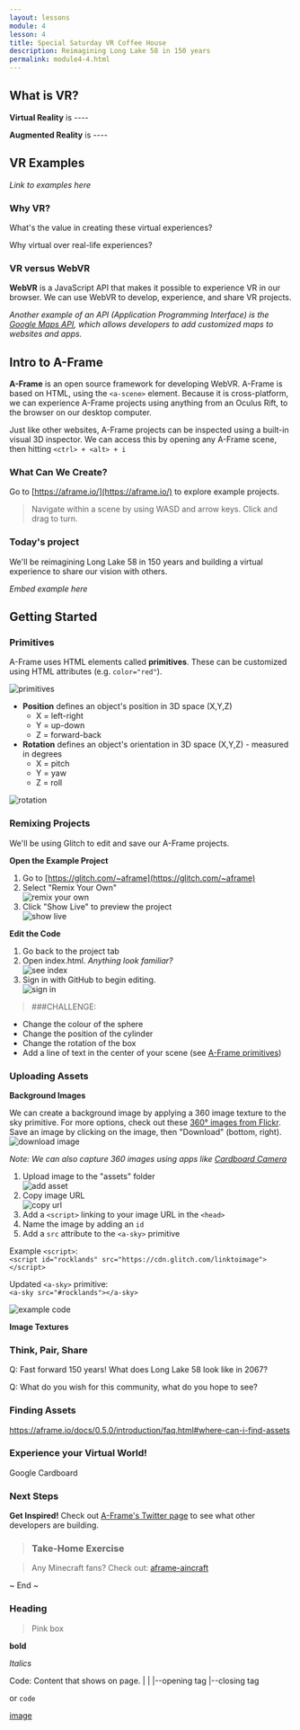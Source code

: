 ```yaml
---
layout: lessons
module: 4
lesson: 4
title: Special Saturday VR Coffee House
description: Reimagining Long Lake 58 in 150 years
permalink: module4-4.html
---
```


## What is VR?

**Virtual Reality** is ----

**Augmented Reality** is ----


## VR Examples

*Link to examples here*


### Why VR?

What's the value in creating these virtual experiences?

Why virtual over real-life experiences?


### VR versus WebVR

**WebVR** is a JavaScript API that makes it possible to experience VR in our browser. We can use WebVR to develop, experience, and share VR projects.

*Another example of an API (Application Programming Interface) is the <a href="https://developers.google.com/maps/">Google Maps API</a>, which allows developers to add customized maps to websites and apps.*


## Intro to A-Frame

**A-Frame** is an open source framework for developing WebVR. A-Frame is based on HTML, using the `<a-scene>` element. Because it is cross-platform, we can experience A-Frame projects using anything from an Oculus Rift, to the browser on our desktop computer.

Just like other websites, A-Frame projects can be inspected using a built-in visual 3D inspector. We can access this by opening any A-Frame scene, then hitting `<ctrl> + <alt> + i`

### What Can We Create?

Go to [https://aframe.io/](https://aframe.io/) to explore example projects.

>Navigate within a scene by using WASD and arrow keys. Click and drag to turn.


### Today's project

We'll be reimagining Long Lake 58 in 150 years and building a virtual experience to share our vision with others.

*Embed example here*


## Getting Started

### Primitives

A-Frame uses HTML elements called **primitives**. These can be customized using HTML attributes (e.g. `color="red"`).

<img alt="primitives" src="img/aframe-primitives.jpg" class="print-hide"/>

* **Position** defines an object's position in 3D space (X,Y,Z)
  * X = left-right
  * Y = up-down
  * Z = forward-back
* **Rotation** defines an object's orientation in 3D space (X,Y,Z) - measured in degrees
  * X = pitch
  * Y = yaw
  * Z = roll

<img alt="rotation" src="img/paper-plane.png" class="print-hide"/>


### Remixing Projects

We'll be using Glitch to edit and save our A-Frame projects.

**Open the Example Project**

1. Go to [https://glitch.com/~aframe](https://glitch.com/~aframe)
1. Select "Remix Your Own" <br> <img alt="remix your own" src="img/aframe-remix.png" class="print-hide"/>
1. Click "Show Live" to preview the project <br> <img alt="show live" src="img/show-live.png" class="print-hide"/>


**Edit the Code**

1. Go back to the project tab
1. Open index.html. *Anything look familiar?* <br> <img alt="see index" src="img/see-index.png" class="print-hide"/>
1. Sign in with GitHub to begin editing. <br> <img alt="sign in" src="img/sign-in.png" class="print-hide"/>

> ###CHALLENGE:
  * Change the colour of the sphere
  * Change the position of the cylinder
  * Change the rotation of the box
  * Add a line of text  in the center of your scene (see <a href="https://aframe.io/docs/0.8.0/primitives/a-text.html"> A-Frame primitives</a>)

### Uploading Assets

**Background Images**

We can create a background image by applying a 360 image texture to the sky primitive. For more options, check out these <a href="https://www.flickr.com/groups/equirectangular/">360° images from Flickr</a>. Save an image by clicking on the image, then "Download" (bottom, right). <br> <img alt="download image" src="img/flickr-save.png" class="print-hide"/>

*Note: We can also capture 360 images using apps like <a href="https://play.google.com/store/apps/details?id=com.google.vr.cyclops&hl=en">Cardboard Camera</a>*

1. Upload image to the "assets" folder <br> <img alt="add asset" src="img/add-asset.png" class="print-hide"/>
1. Copy image URL <br> <img alt="copy url" src="img/copy-img-url.png" class="print-hide"/>
1. Add a `<script>` linking to your image URL in the `<head>`
1. Name the image by adding an `id`
1. Add a `src` attribute to the `<a-sky>` primitive

Example `<script>`: <br> `<script id="rocklands" src="https://cdn.glitch.com/linktoimage"></script>`

Updated `<a-sky>` primitive: <br>
`<a-sky src="#rocklands"></a-sky>`

<img alt="example code" src="img/add-bg-img.png" class="print-hide"/>


**Image Textures**




### Think, Pair, Share

Q: Fast forward 150 years! What does Long Lake 58 look like in 2067?

Q: What do you wish for this community, what do you hope to see?


### Finding Assets

https://aframe.io/docs/0.5.0/introduction/faq.html#where-can-i-find-assets


### Experience your Virtual World!

Google Cardboard


### Next Steps

**Get Inspired!** Check out <a href="https://twitter.com/aframevr">A-Frame's Twitter page</a> to see what other developers are building.



>### Take-Home Exercise

>Any Minecraft fans? Check out: [aframe-aincraft](aframe-aincraft)


~ End ~


### Heading

>Pink box

**bold**

*Italics*

Code:
    <tag>Content that shows on page.</tag>
      |                               |
      |--opening tag                  |--closing tag

or `code`

[image](http://html5doctor.com/lets-talk-about-semantics/)
